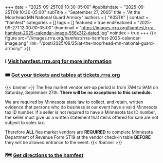 +++
date = "2025-09-25T09:10:30-05:00"
#publishdate = "2025-09-25T09:10:30-05:00"
subTitle = "September 27, 2005"
title = "At the Moorhead MN National Guard Armory"
authors = [ "K0STK" ]
contact = "hamfest"
categories = []
tags = []
featured = true
endFeatured = "2025-09-27T12:00:00-05:00"
thumbnail = "https://images.rrra.org/hamfest/rrra-hamfest-2025-calendar-image-556x312-dated.jpg"
noindex = true
+++
{{< figure src="//images.rrra.org/hamfest/rrra-hamfest-2025-calendar-image.png" link="/post/2025/09/25/at-the-moorhead-mn-national-guard-armory/" >}}
<!--more-->

### :information_source: [Visit hamfest.rrra.org for more information][hamfest]

### :tickets: [Get your tickets and tables at tickets.rrra.org][tickets]

{{< banner >}}
The flea market vendor set-up period is from 7AM to 9AM on Saturday,
September 27th. **There will be no exceptions to this schedule.**

We are required by Minnesota state law to collect, and retain, written
evidence that persons who do business at our event have a valid
Minnesota tax ID number. If a seller is not required to have a Minnesota
tax ID number, the seller must give us a written statement that items
offered for sale are not subject to sales tax.

Therefore **ALL** flea market vendors are **REQUIRED** to complete Minnesota
Department of Revenue Form ST19 at the vendor check-in table **BEFORE** they
will be allowed entrance to the event.
{{< /banner >}}

### :world_map: [Get directions to the hamfest][map]

[hamfest]: https://hamfest.rrra.org
[tickets]: https://tickets.rrra.org
[map]: https://hamfest.rrra.org/map

